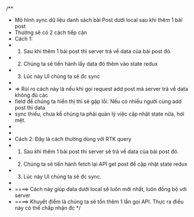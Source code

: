 /\*\*

- Mô hình sync dữ liệu danh sách bài Post dưới local sau khi thêm 1 bài post
- Thường sẽ có 2 cách tiếp cận
- Cách 1:
- 1. Sau khi thêm 1 bài post thì server trả về data của bài post đó.
- 2. Chúng ta sẽ tiến hành lấy data đó thêm vào state redux
- 3. Lúc này UI chúng ta sẽ đc sync
-
- => Rủi ro cách này là nếu khi gọi request add post mà server trả về data không đủ các
- field để chúng ta hiển thị thì sẽ gặp lỗi. Nếu có nhiều người cùng add post thì data
- sync thiếu, chưa kể chúng ta phải quản lý việc cập nhật state nữa, hơi mệt.
-
-
- Cách 2: Đây là cách thường dùng với RTK query
- 1. Sau khi thêm 1 bài post thì server sẽ trả về data của bài post đó.
- 2. Chúng ta sẽ tiến hành fetch lại API get post để cập nhật state redux
- 3. Lúc này UI chúng ta sẽ đc sync.
-
- ====> Cách này giúp data dưới local sẽ luôn mới nhất, luôn đồng bộ với server
- ====> Khuyết điểm là chúng ta sẽ tốn thêm 1 lần gọi API. Thực ra điều này có thể chấp nhận đc
  \*/
